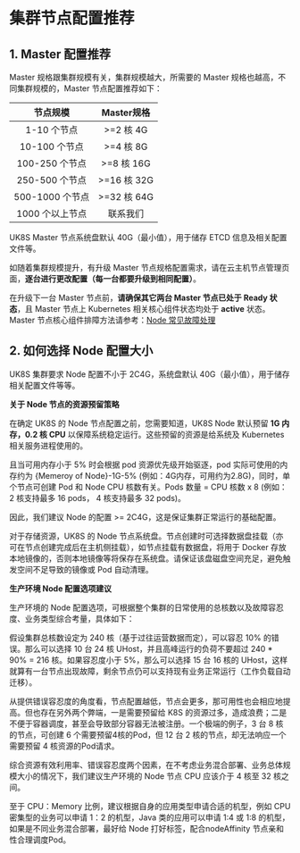 # 集群节点配置推荐

## 1. Master 配置推荐

Master 规格跟集群规模有关，集群规模越大，所需要的 Master 规格也越高，不同集群规模的，Master 节点配置推荐如下：

|     节点规模     |  Master规格  |
| :----------: | :--------: |
|   1-10 个节点   |  >=2 核 4G  |
|  10-100 个节点  |  >=4 核 8G  |
| 100-250 个节点  | >=8 核 16G  |
| 250-500 个节点  | >=16 核 32G |
| 500-1000 个节点 | >=32 核 64G |
|  1000 个以上节点  |    联系我们    |

UK8S Master 节点系统盘默认 40G（最小值），用于储存 ETCD 信息及相关配置文件等。

如随着集群规模提升，有升级 Master 节点规格配置需求，请在云主机节点管理页面，**逐台进行更改配置（每一台都要升级到相同配置）**。

在升级下一台 Master 节点前，**请确保其它两台 Master 节点已处于 Ready 状态**，且 Master 节点上 Kubernetes 相关核心组件状态均处于 **active**
状态。Master 节点核心组件排障方法请参考：[Node 常见故障处理](/uk8s/troubleshooting/node_debug_summary)

## 2. 如何选择 Node 配置大小

UK8S 集群要求 Node 配置不小于 2C4G，系统盘默认 40G（最小值），用于储存相关配置文件等等。

**关于 Node 节点的资源预留策略**

在确定 UK8S 的 Node 节点配置之前，您需要知道，UK8S Node 默认预留 **1G 内存，0.2 核 CPU** 以保障系统稳定运行。这些预留的资源是给系统及 Kubernetes
相关服务进程使用的。

且当可用内存小于 5% 时会根据 pod 资源优先级开始驱逐，pod 实际可使用的内存约为 {Memeroy of Node}-1G-5% (例如：4G内存，可用约为2.8G)，同时，单个节点可创建
Pod 和 Node CPU 核数有关。Pods 数量 = CPU 核数 x 8 (例如：2 核支持最多 16 pods， 4 核支持最多 32 pods)。

因此，我们建议 Node 的配置 >= 2C4G，这是保证集群正常运行的基础配置。

对于存储资源，UK8S 的 Node 节点系统盘。节点创建时可选择数据盘挂载（亦可在节点创建完成后在主机侧挂载），如节点挂载有数据盘，将用于 Docker
存放本地镜像的，否则本地镜像等将保存在系统盘。请保证该盘磁盘空间充足，避免触发空间不足导致的镜像或 Pod 自动清理。

**生产环境 Node 配置选项建议**

生产环境的 Node 配置选项，可根据整个集群的日常使用的总核数以及故障容忍度、业务类型综合考量，具体如下：

假设集群总核数设定为 240 核（基于过往运营数据而定），可以容忍 10% 的错误。那么可以选择 10 台 24 核 UHost，并且高峰运行的负荷不要超过 240 * 90% = 216
核。如果容忍度小于 5%，那么可以选择 15 台 16 核的 UHost，这样就算有一台节点出现故障，剩余节点仍可以支持现有业务正常运行（工作负载自动迁移）。

从提供错误容忍度的角度看，节点配置越低，节点会更多，那可用性也会相应地提高。但也存在另外两个弊端，一是需要预留给 K8S
的资源过多，造成浪费；二是不便于容器调度，甚至会导致部分容器无法被注册。一个极端的例子，3 台 8 核的节点，可创建 6 个需要预留4核的Pod，但 12 台 2 核的节点，却无法响应一个需要预留 4
核资源的Pod请求。

综合资源有效利用率、错误容忍度两个因素，在不考虑业务混合部署、业务总体规模大小的情况下，我们建议生产环境的 Node 节点 CPU 应该介于 4 核至 32 核之间。

至于 CPU：Memory 比例，建议根据自身的应用类型申请合适的机型，例如 CPU 密集型的业务可以申请 1：2 的机型，Java 类的应用可以申请 1:4 或 1:8
的机型，如果是不同业务混合部署，最好给 Node 打好标签，配合nodeAffinity 节点亲和性合理调度Pod。
